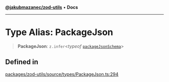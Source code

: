 [**@jakubmazanec/zod-utils**](../README.md) • **Docs**

---

# Type Alias: PackageJson

> **PackageJson**: `z.infer`\<_typeof_ [`packageJsonSchema`](../variables/packageJsonSchema.md)\>

## Defined in

[packages/zod-utils/source/types/PackageJson.ts:294](https://github.com/jakubmazanec/tools/blob/05074a1dedd887672f015df129961cd35c75acfe/packages/zod-utils/source/types/PackageJson.ts#L294)
